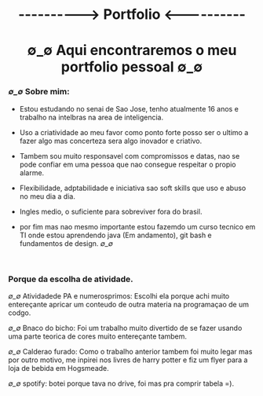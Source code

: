 <h1 align="center"> ----------> Portfolio <---------- </h1>
<h1 align="center"> ∅_∅ Aqui encontraremos o meu portfolio pessoal ∅_∅ </h1>

### *∅_∅* Sobre mim: 
* Estou estudando no senai de Sao Jose, tenho atualmente 16 anos e trabalho na intelbras na area de inteligencia.

* Uso a criatividade ao meu favor como ponto forte posso ser o ultimo a fazer algo mas concerteza sera algo inovador e criativo.

* Tambem sou muito responsavel com compromissos e datas, nao se pode confiar em uma pessoa que nao consegue respeitar o propio alarme.

* Flexibilidade, adptabilidade e iniciativa sao soft skills que uso e abuso no meu dia a dia.

* Ingles medio, o suficiente para sobreviver fora do brasil.

*  por fim mas nao mesmo importante estou fazemdo um curso tecnico em TI onde estou aprendendo java (Em andamento), git bash e fundamentos de design.
 *∅_∅*
  <br>
  
### Porque da escolha de atividade. 
  *∅_∅* Atividadede PA e numerosprimos: Escolhi ela porque achi muito entereçante apricar um conteudo de outra materia na programaçao de um codgo. 
  <br>
  
  *∅_∅* Bnaco do bicho: Foi um trabalho muito divertido de se fazer usando uma parte teorica de cores muito entereçante tambem.
  <br>
  
  *∅_∅* Calderao furado: Como o trabalho anterior tambem foi muito legar mas por outro motivo, me inpirei nos livres de harry potter e fiz um flyer para a loja de bebida em Hogsmeade.
  <br>
  
  *∅_∅* spotify: botei porque tava no drive, foi mas pra comprir tabela =).
  
